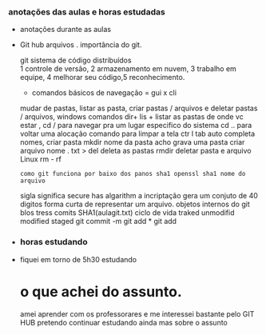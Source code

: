 ### anotações das aulas e horas estudadas 

- anotações durante as aulas 

- Git hub  arquivos . 
                importância do git.

  git sistema de código distribuídos  
   1 controle de versão, 2 armazenamento em nuvem, 3 trabalho em equipe, 4 melhorar seu código,5 reconhecimento.  

  - comandos básicos de navegação = gui x cli 

   mudar de pastas, listar as pasta, criar pastas / arquivos e deletar pastas / arquivos, windows comandos 
  dir+ lis + listar as pastas de onde vc estar , cd / para navegar pra um lugar especifico do sistema 
   cd .. para voltar uma alocação  comando para limpar a tela ctr l
  tab auto completa nomes, criar pasta mkdir nome da pasta acho grava uma pasta criar arquivo nome . txt >
  del deleta as pastas rmdir deletar pasta e arquivo  Linux rm - rf


      como git funciona por baixo dos panos sha1 openssl sha1 nome do arquivo

  

   sigla <sha> significa secure has algarithm a incriptação gera um conjuto de 40 digitos forma curta de representar um arquivo. 
  objetos internos do git 
   blos tress comits SHA1(aulagit.txt)
               ciclo de vida 
   traked unmodifid  modified staged 
  git commit -m git add * git add

- ### horas estudando 

- fiquei em torno de 5h30 estudando 

  # o que achei do assunto. 

   amei aprender com os professorares e me interessei bastante pelo GIT HUB pretendo continuar estudando ainda mas sobre o assunto 